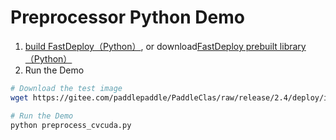 # Preprocessor Python Demo
1. [build FastDeploy（Python）](../../../docs/cn/build_and_install), or download[FastDeploy prebuilt library（Python）](../../../docs/cn/build_and_install/download_prebuilt_libraries.md)
2. Run the Demo
```bash
# Download the test image
wget https://gitee.com/paddlepaddle/PaddleClas/raw/release/2.4/deploy/images/ImageNet/ILSVRC2012_val_00000010.jpeg

# Run the Demo
python preprocess_cvcuda.py
```

